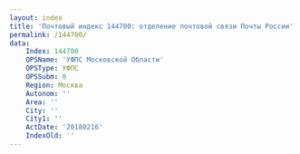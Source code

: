 ```yaml
---
layout: index
title: 'Почтовый индекс 144700: отделение почтовой связи Почты России'
permalink: /144700/
data:
    Index: 144700
    OPSName: 'УФПС Московской Области'
    OPSType: УФПС
    OPSSubm: 0
    Region: Москва
    Autonom: ''
    Area: ''
    City: ''
    City1: ''
    ActDate: '20180216'
    IndexOld: ''
---
```

